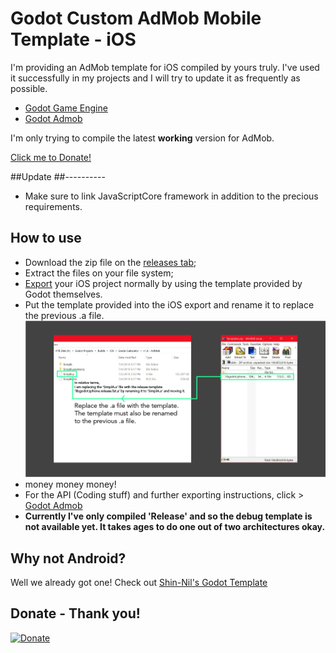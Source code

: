 Godot Custom AdMob Mobile Template - iOS
==========

I'm providing an AdMob template for iOS compiled by yours truly. I've used it successfully in my projects and I will try to update it as frequently as possible.

- [Godot Game Engine](https://godotengine.org/)
- [Godot Admob](https://github.com/kloder-games/godot-admob)

I'm only trying to compile the latest **working** version for AdMob.

[Click me to Donate!](https://www.paypal.me/Moonsdontburn)

##Update
##----------

- Make sure to link JavaScriptCore framework in addition to the precious requirements.


How to use
----------

- Download the zip file on the [releases tab](https://github.com/GhostWalker562/godot-admob-iOS-precompiled/releases);
- Extract the files on your file system;
- [Export](https://docs.godotengine.org/en/3.1/getting_started/workflow/export/exporting_projects.html) your iOS project normally by using the template provided by Godot themselves.
- Put the template provided into the iOS export and rename it to replace the previous .a file.
![Export Screenshot](/Example.png "Example Screenshot")
- money money money!
- For the API (Coding stuff) and further exporting instructions, click > [Godot Admob](https://github.com/kloder-games/godot-admob)
- **Currently I've only compiled 'Release' and so the debug template is not available yet. It takes ages to do one out of two architectures okay.**

Why not Android?
-----------

Well we already got one! Check out [Shin-Nil's Godot Template](https://github.com/Shin-NiL/godot-custom-mobile-template)

Donate - Thank you!
-----------
[![Donate](https://img.shields.io/badge/Donate-PayPal-green.svg)](https://www.paypal.me/Moonsdontburn)

